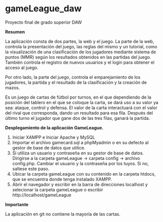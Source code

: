 # gameLeague_daw
Proyecto final de grado superior DAW

**Resumen**

La aplicación consta de dos partes, la web y el juego. La parte de la web, controla la presentación del juego, las reglas del mismo y un tutorial, como la visualización de una clasificación de los jugadores mediante sistema de puntos (MMR) según los resultados obtenidos en las partidas del juego. También controla el registro de nuevos usuarios y el login  para obtener el acceso al juego.

Por otro lado, la parte del juego, controla el emparejamiento de los jugadores, la partida y el resultado de la clasificación y la creación de mazos.

Es un juego de cartas de fútbol por turnos,  en el que dependiendo de la posición del tablero en el que se coloque la carta, se dará uso a su valor ya sea: ataque, control y defensa. El valor de la carta interactuará con el valor del rival que corresponda, dando un resultado para esa fila. Después del último turno el jugador que  gane dos de las tres filas, ganará la partida.

**Desplegamiento de la aplicación GameLeague.**

1. Iniciar XAMPP e Iniciar Apache y MySQL
2. Importar el archivo gamecard.sql a phpMyadmin o en su defecto al gestor de base de datos que utilice.
3. Si utiliza un usuario y contraseña en su gestor de base de datos. Dirigirse a la carpeta gameLeague -> carpeta config -> archivo config.php. Cambiar el usuario y la contraseña por los tuyos. Si no, saltese este paso.
4. Ubicar la carpeta gameLeague con su contenido en la carpeta htdocs, que se encuentra donde tenga instalado XAMPP.
5. Abrir  el navegador y escribir en la barra de direcciones localhost y selecionar la carpeta gameLeague o escribir http://localhost/gameLeague 


**Importante**

La aplicación en git no contiene la mayoría de las cartas.
